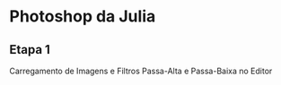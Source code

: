 # Photoshop da Julia
## Etapa 1
<p>Carregamento de Imagens e Filtros Passa-Alta e Passa-Baixa no Editor</p>
